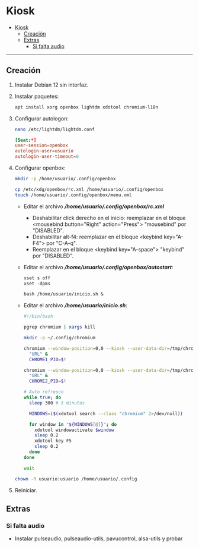# Kiosk

- [Kiosk](#kiosk)
  - [Creación](#creación)
  - [Extras](#extras)
    - [Si falta audio](#si-falta-audio)

---

## Creación

1. Instalar Debian 12 sin interfaz.

2. Instalar paquetes:

   ```sh
   apt install xorg openbox lightdm xdotool chromium-l10n
   ```

3. Configurar autologon:

   ```sh
   nano /etc/lightdm/lightdm.conf
   ```

   ```conf
   [Seat:*]
   user-session=openbox
   autologin-user=usuario
   autologin-user-timeout=0
   ```

4. Configurar openbox:

   ```sh
   mkdir -p /home/usuario/.config/openbox

   cp /etc/xdg/openbox/rc.xml /home/usuario/.config/openbox
   touch /home/usuario/.config/openbox/menu.xml
   ```

   - Editar el archivo **_/home/usuario/.config/openbox/rc.xml_**

     - Deshabilitar click derecho en el inicio: reemplazar en el bloque \<mousebind button="Right" action="Press"> "mousebind" por "DISABLED".
     - Deshabilitar alt-f4: reemplazar en el bloque \<keybind key="A-F4"> por "C-A-q".
     - Reemplazar en el bloque \<keybind key="A-space"> "keybind" por "DISABLED".

   - Editar el archivo **_/home/usuario/.config/openbox/autostart_**:

     ```xorg
     xset s off
     xset -dpms

     bash /home/usuario/inicio.sh &
     ```

   - Editar el archivo **_/home/usuario/inicio.sh_**:

     ```sh
     #!/bin/bash

     pgrep chromium | xargs kill

     mkdir -p ~/.config/chromium

     chromium --window-position=0,0 --kiosk --user-data-dir=/tmp/chrome1 --disable-features=Translate \
       "URL" &
       CHROME1_PID=$!

     chromium --window-position=0,0 --kiosk --user-data-dir=/tmp/chrome2 --disable-features=Translate \
       "URL" &
       CHROME2_PID=$!

     # Auto refresco
     while true; do
       sleep 300 # 5 minutos

       WINDOWS=($(xdotool search --class "chromium" 2>/dev/null))

       for window in "${WINDOWS[@]}"; do
         xdotool windowactivate $window
         sleep 0.2
         xdotool key F5
         sleep 0.2
       done
     done

     wait
     ```

   ```sh
   chown -R usuario:usuario /home/usuario/.config
   ```

5. Reiniciar.

## Extras

### Si falta audio

- Instalar pulseaudio, pulseaudio-utils, pavucontrol, alsa-utils y probar
